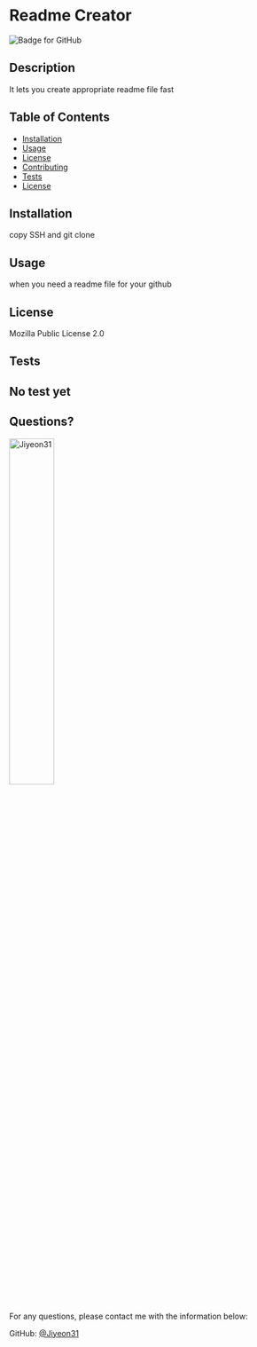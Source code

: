 # Readme Creator
  ![Badge for GitHub](https://img.shields.io/github/languages/top/Jiyeon31/readmecreator?style=flat&logo=appveyor) 
  
  
  ## Description 
  
  
  It lets you create appropriate readme file fast
  ## Table of Contents
  * [Installation](#installation)
  * [Usage](#usage)
  * [License](#license)
  * [Contributing](#contributing)
  * [Tests](#tests)
  * [License](#license)
  
  ## Installation
  
  
  copy SSH and git clone
  
  ## Usage 
  
   
  when you need a readme file for your github
    
  ## License
    
  Mozilla Public License 2.0
  
  
  ## Tests
  
  
  No test yet
  ---
  
  ## Questions?
  <img src="https://avatars.githubusercontent.com/u/94870473?v=4" alt="Jiyeon31" width="40%" height="40%" />
  
  For any questions, please contact me with the information below:
 
  GitHub: [@Jiyeon31](https://api.github.com/users/Jiyeon31)
  
